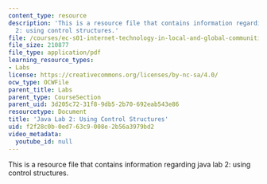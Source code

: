 ```yaml
---
content_type: resource
description: 'This is a resource file that contains information regarding java lab
  2: using control structures.'
file: /courses/ec-s01-internet-technology-in-local-and-global-communities-spring-2005-summer-2005/f2f28c0b0ed763c9008e2b56a3979bd2_MITEC_S01S05_gradebook_2.pdf
file_size: 210877
file_type: application/pdf
learning_resource_types:
- Labs
license: https://creativecommons.org/licenses/by-nc-sa/4.0/
ocw_type: OCWFile
parent_title: Labs
parent_type: CourseSection
parent_uid: 3d205c72-31f8-9db5-2b70-692eab543e86
resourcetype: Document
title: 'Java Lab 2: Using Control Structures'
uid: f2f28c0b-0ed7-63c9-008e-2b56a3979bd2
video_metadata:
  youtube_id: null
---
```

This is a resource file that contains information regarding java lab 2: using control structures.